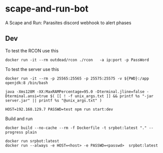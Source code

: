 # scape-and-run-bot

A Scape and Run: Parasites discord webhook to alert phases

## Dev

To test the RCON use this

```
docker run -it --rm outdead/rcon ./rcon   -a ip:port -p PassWord
```

To test the server use this

```
docker run -it --rm -p 25565:25565 -p 25575:25575 -v ${PWD}:/app openjdk:8 /bin/bash
```

```
java -Xms128M -XX:MaxRAMPercentage=95.0 -Dterminal.jline=false -Dterminal.ansi=true $( [[ ! -f unix_args.txt ]] && printf %s "-jar server.jar" || printf %s "@unix_args.txt" )
```

```
HOST=192.168.129.7 PASSWD=test npm run start:dev
```

Build and run

```
docker build --no-cache --rm -f Dockerfile -t srpbot:latest "." --progress plain
```

```
docker run srpbot:latest
docker run --always -e HOST=<host> -e PASSWD=<passwd>  srpbot:latest
```
